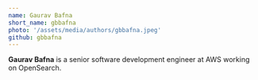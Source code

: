 ```yaml
---
name: Gaurav Bafna
short_name: gbbafna
photo: '/assets/media/authors/gbbafna.jpeg'
github: gbbafna
---
```


**Gaurav Bafna** is a senior software development engineer at AWS working on OpenSearch.
